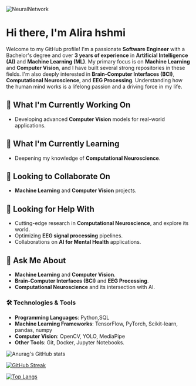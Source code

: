 ![NeuralNetwork](https://www.nikonsmallworld.com/images/photos/2020/_photo800/No9-JasonKirk_2Neurons.jpg)

# Hi there, I'm Alira hshmi 

Welcome to my GitHub profile! I'm a passionate **Software Engineer** with a Bachelor's degree and over **3 years of experience** in **Artificial Intelligence (AI)** and **Machine Learning (ML)**. My primary focus is on **Machine Learning** and **Computer Vision**, and I have built several strong repositories in these fields. I'm also deeply interested in **Brain-Computer Interfaces (BCI)**, **Computational Neuroscience**, and **EEG Processing**. Understanding how the human mind works is a lifelong passion and a driving force in my life.

## 🔭 What I'm Currently Working On
- Developing advanced **Computer Vision** models for real-world applications.


## 🌱 What I'm Currently Learning
- Deepening my knowledge of **Computational Neuroscience**.

## 👯 Looking to Collaborate On
- **Machine Learning** and **Computer Vision** projects.

## 🤔 Looking for Help With
- Cutting-edge research in **Computational Neuroscience**, and explore its world.
- Optimizing **EEG signal processing** pipelines.
- Collaborations on **AI for Mental Health** applications.

## 💬 Ask Me About
- **Machine Learning** and **Computer Vision**.
- **Brain-Computer Interfaces (BCI)** and **EEG Processing**.
- **Computational Neuroscience** and its intersection with AI.


### 🛠️ Technologies & Tools
- **Programming Languages**: Python,SQL
- **Machine Learning Frameworks**: TensorFlow, PyTorch, Scikit-learn, pandas, numpy
- **Computer Vision**: OpenCV, YOLO, MediaPipe
- **Other Tools**: Git, Docker, Jupyter Notebooks.

![Anurag's GitHub stats](https://github-readme-stats.vercel.app/api?username=alirzx&show_icons=true&theme=radical)

[![GitHub Streak](https://github-readme-streak-stats.herokuapp.com?user=alirzx&theme=radical&hide_border=true&border_radius=5.1&date_format=M%20j%5B%2C%20Y%5D)](https://git.io/streak-stats)


[![Top Langs](https://github-readme-stats.vercel.app/api/top-langs/?username=alirzx&layout=donut-vertical)](https://github.com/anuraghazra/github-readme-stats)
